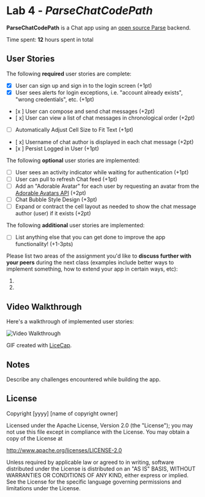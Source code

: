 
# Lab 4 - *ParseChatCodePath*

**ParseChatCodePath** is a Chat app using an [open source Parse](http://parseplatform.org/) backend.

Time spent: **12** hours spent in total

## User Stories

The following **required** user stories are complete:

- [x] User can sign up and sign in to the login screen (+1pt)
- [x] User sees alerts for login exceptions, i.e. "account already exists", "wrong credentials", etc. (+1pt)
- [x ] User can compose and send chat messages (+2pt)
- [ x] User can view a list of chat messages in chronological order (+2pt)
- [ ] Automatically Adjust Cell Size to Fit Text (+1pt)
- [ x] Username of chat author is displayed in each chat message (+2pt)
- [x ] Persist Logged in User (+1pt)

The following **optional** user stories are implemented:

- [ ] User sees an activity indicator while waiting for authentication (+1pt)
- [ ] User can pull to refresh Chat feed (+1pt)
- [ ] Add an "Adorable Avatar" for each user by requesting an avatar from the [Adorable Avatars API](https://github.com/adorableio/avatars-api) (+2pt)
- [ ] Chat Bubble Style Design (+3pt)
- [ ] Expand or contract the cell layout as needed to show the chat message author (user) if it exists (+2pt)

The following **additional** user stories are implemented:

- [ ] List anything else that you can get done to improve the app functionality! (+1-3pts)

Please list two areas of the assignment you'd like to **discuss further with your peers** during the next class (examples include better ways to implement something, how to extend your app in certain ways, etc):

1.
2.

## Video Walkthrough

Here's a walkthrough of implemented user stories:

<img src='https://i.imgur.com/m8xj4Sf.gif' title='Video Walkthrough' width='' alt='Video Walkthrough' />

GIF created with [LiceCap](http://www.cockos.com/licecap/).

## Notes

Describe any challenges encountered while building the app.

## License

Copyright [yyyy] [name of copyright owner]

Licensed under the Apache License, Version 2.0 (the "License");
you may not use this file except in compliance with the License.
You may obtain a copy of the License at

http://www.apache.org/licenses/LICENSE-2.0

Unless required by applicable law or agreed to in writing, software
distributed under the License is distributed on an "AS IS" BASIS,
WITHOUT WARRANTIES OR CONDITIONS OF ANY KIND, either express or implied.
See the License for the specific language governing permissions and
limitations under the License.

